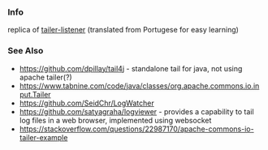 ### Info
replica of [tailer-listener](https://github.com/DaniloFnds/tailer-listener) (translated from Portugese for easy learning)

### See Also
   * https://github.com/dpillay/tail4j - standalone tail for java, not using apache tailer(?)
   * https://www.tabnine.com/code/java/classes/org.apache.commons.io.input.Tailer
   * https://github.com/SeidChr/LogWatcher
   * https://github.com/satyagraha/logviewer - provides a capability to tail log files in a web browser, implemented using websocket
   * https://stackoverflow.com/questions/22987170/apache-commons-io-tailer-example


